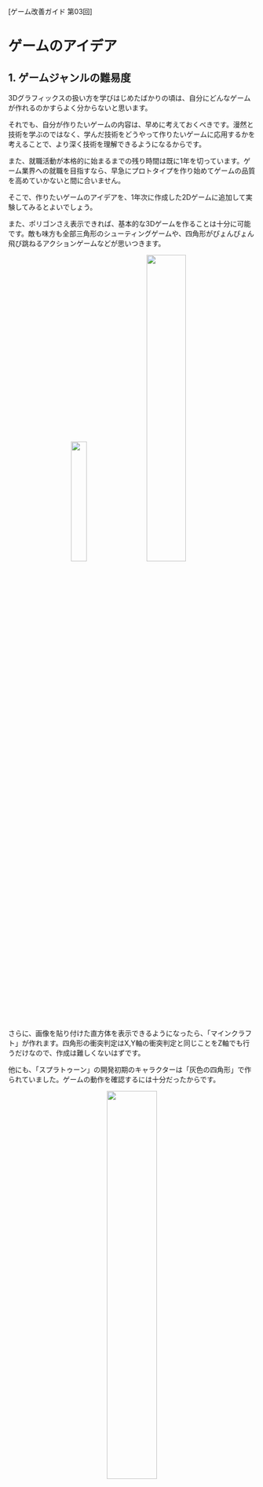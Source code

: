 [ゲーム改善ガイド 第03回]

# ゲームのアイデア

## 1. ゲームジャンルの難易度

3Dグラフィックスの扱い方を学びはじめたばかりの頃は、自分にどんなゲームが作れるのかすらよく分からないと思います。

それでも、自分が作りたいゲームの内容は、早めに考えておくべきです。漫然と技術を学ぶのではなく、学んだ技術をどうやって作りたいゲームに応用するかを考えることで、より深く技術を理解できるようになるからです。

また、就職活動が本格的に始まるまでの残り時間は既に1年を切っています。ゲーム業界への就職を目指すなら、早急にプロトタイプを作り始めてゲームの品質を高めていかないと間に合いません。

そこで、作りたいゲームのアイデアを、1年次に作成した2Dゲームに追加して実験してみるとよいでしょう。

また、ポリゴンさえ表示できれば、基本的な3Dゲームを作ることは十分に可能です。敵も味方も全部三角形のシューティングゲームや、四角形がぴょんぴょん飛び跳ねるアクションゲームなどが思いつきます。

<p align="center">
<img src="images/rc03/simple_3d_shooting.png" width="25%" />&emsp;<img src="images/rc03/simple_3d_platformer.png" width="40%" />
</p>

さらに、画像を貼り付けた直方体を表示できるようになったら、「マインクラフト」が作れます。四角形の衝突判定はX,Y軸の衝突判定と同じことをZ軸でも行うだけなので、作成は難しくないはずです。

他にも、「スプラトゥーン」の開発初期のキャラクターは「灰色の四角形」で作られていました。ゲームの動作を確認するには十分だったからです。

<p align="center">
<img src="images/rc03/photo7.jpg" width="45%" /><br>
<a href="https://www.nintendo.co.jp/wiiu/interview/agmj/vol1/index.html">社長が訊く「Splatoon(スプラトゥーン)」</a>より
</p>

いずれにしても、早めに作りたいゲームの内容を決めておくことが重要です。手がかりがない場合は、とりあえず「好きなゲームと同じジャンルのゲーム」を作ってみるのがよいでしょう。

とはいえ、ゲームを作る難易度は、ゲームジャンルによって大きく異なるため、あまり難しいジャンルを選んでしまうと「いつまでたってもゲームが完成しない」ということになりかねません。

以下のリストは、ゲームのジャンルを制作難易度の低い順に並べたものです。ジャンルを決める参考にしてください。

>1. (難易度:易しい) 3Dジャンプアクション
>2. FPS(ファースト・パーソン・シューティング)
>3. TPS(サード・パーソン・シューティング)
>4. RCG(レーシング・ゲーム)
>5. 格闘ゲーム
>6. アクション・アドベンチャー
>7. RPG(ロール・プレイング・ゲーム)
>8. (難易度:難しい)RTS(リアルタイム・ストラテジー)

これはおおよその目安で、どのジャンルであっても簡単に作ろうと思えばいくらでも簡単にできますし、逆に難しくしようと思えばいくらでも難しくできます。

例えば「ジャンプとダッシュを使って、直方体を組み合わせた地形のゴールまでたどり着く3Dジャンプアクション」はかなり簡単に作れそうです。

しかし、「二段ジャンプ、壁ジャンプ、ダッシュジャンプのような多彩なアクションを使って、複雑な地形と、高度なAIを持つ敵をくぐり抜けてゴールまで辿り着く3Dジャンプアクション」は難しそうです。

他にも、「それぞれが多彩な技を持つ10人以上のキャラを選択できる3D格闘ゲーム」を作るのは大変そうです。対して、「キャラが棒人間だけで操作はパンチとガードだけの格闘ゲーム」であれば、もっと簡単に作れるでしょう。

そのため、さきほどのリストは「最低限ゲームとして遊べる程度の内容を作ろうとすると、相対的にこのくらいの難易度になるという目安」くらいに考えてください。

なお、この時点で決めたジャンルはあとで変えても構いません。開発が進むにつれて「このゲームにふさわしいジャンルを発見したが、それは当初予定していたジャンルとは違う」、というのはよくあることです。

それから、ほとんどの2Dゲームと比べて、3Dゲームの制作は難易度が一気に上がります。空間の理解、ベクトルと行列を使った座標の操作など、要求される数学の技術と知識が高くなるからです。

とはいえ、ゲーム会社への就職を目指すなら、3Dの就職作品は外せません。ただ、「グラフィックスは3Dでゲーム内容は2D」というデザインを選ぶ方法もあります。例えば、

>* 横スクロールジャンプアクション(表示は3D)
>* 見下ろし型シューティングゲーム(表示は3D)

などが考えられます。ゲーム性に関わる計算は2Dで行い、表示だけ3Dにするやりかたです。「スーパーマリオ・ワンダー」や「ソニック・ザ・ヘッジホッグ」のようなゲームが該当します。

もちろん、3D技術の勝負からは半分降りることになるため、普通にゲームを完成させるだけでは就職は難しいでしょう。操作感や演出、敵のアルゴリズムなど、3D以外の部分で技術力をアピールできなくてはなりません。

就職するためには「他の候補者より優れた部分が必要」という事実は変えられないからです。「3Dでがんばる」か「その他の技術で超がんばる」かの二択で考えてください。

<div style="page-break-after: always"></div>

## 2. プログラマーにとってのゲームデザイン

<p align="center">
<img src="images/rc03/26477384_idea.jpg" width="45%" /><br>
<a href="https://www.freepik.com/free-vector/lightbulb-idea-puzzle-team-solving-puzzle-teamwork_26477384.htm">Image by vector4stock</a> on Freepik
</p>

ゲームにおいて「新規性のあるアイデア」は、他のゲームとの差別化要因として非常に重要です。既存のゲームと同じ内容のゲームを買おうと考える人は少ないからです。

しかし、そのゲームが「プログラマーとしての就職作品」となれば話が違ってきます。プログラマーの能力を測るには「新規性」よりも「アイデアを適切にプログラムに落とし込めるかどうか」が重要だからです。

そのため、プログラマーとして就職作品を作る場合は「既存ゲームのアイデアの再現」を目指すことをおすすめします(もちろん、自分で考えたアイデアを実装しても構いません)。

ただし、完全な再現を目指すことはおすすめしません。現代のゲームのアイデアには「そのアイデアの実現には十分なプログラミングの経験を必要とする」ものが少なくないからです。

「多少分からないところがあるけど、多分作れそう」というくらいがちょうどいいアイデアです。「アイデアを実現する方法が全く思いつかない」場合、そのアイデアはは難しすぎます。

就職作品の重要な目的は「分からないことを解決する能力を示すこと」ですが、「自分で解決できる範囲を理解していること」もまた重要だからです。

選ぶべきアイデアの規模は想像できたでしょうか？　想像できたら、以下の手順でアイデアをゲームに組み込みましょう。

>1. お好みのゲームのアイデアを3つ選ぶ。各アイデアは別のゲームから選んでよい。
>2. 3つのアイデアを作りやすそうな順に並べる。
>3. 一番作りやすいアイデアをプログラムで再現する。完璧に再現しようとは考えないこと。
>4. 二番目に作りやすいアイデアをプログラムで再現する。
>5. 三番目に作りやすいアイデアをプログラムで再現する。

この手順の少なくとも3番まで実行できれば、つまり、一番作りやすいアイデアさえ完成させられれば、とりあえず提出できる作品になるでしょう。

その後は、就職の確率を上げるために二番目、三番目のアイデアを完成させて、それらの完成度を高めていくことになります。

<div style="page-break-after: always"></div>

## 3. 技術力をアピールできるポイントを加える

ゲームとして面白いアイデアが、技術的にも興味深いものであるとは限りません。プログラマーとしてアピールするためには、ただ面白いだけでなく技術的に挑戦しているアイデアを選ぶべきです。

とはいえ、コンピューターゲームで使われているアイデアというものは、大抵は一定の技術力を必要とします。ですから、どんなアイデアを選んだとしても、そこには何らかの技術的な挑戦が含まれている可能性が高いです。

例えば、1985年に作られた2Dシューティングゲーム「グラディウス」には、プレイヤーの移動に追従し、プレイヤーと同じ攻撃をする「オプション」という装備があります。

<p align="center">
<img src="images/rc03/gradius.png" width="45%" /><br>
[オレンジ色の球体がオプション(グラディウス ©Konami Digital Entertainment)]
</p>

「オプション」を実現するには、「過去のプレイヤーの位置を覚えておき、過去のある時間の位置にオプションを表示する」機能が必要となります。

オプションは40年前のゲームのアイデアですが、それでもこのような技術的な挑戦が含まれます。

なお、プログラムとして挑戦的なアイデアほど、就職活動において強力な武器になります。しかし、あまりに挑戦的すぎるとアイデアをプログラムにできなかったり、作成に時間をかけすぎてゲームとして完成させられなかったりします。

ゲームが完成しないのでは本末転倒です。目安として、一週間調べても実現方法が分からないアイデアは、<ruby>諦<rt>あきら</rt></ruby>めて他のアイデアに変えてください。

先に述べたように、「多少わからないところがあるけど、多分作れそう」というアイデアがちょうどよいです。

それから、どのようなアイデアを作ったにせよ、就職作品のアピールポイントとして、以下の点をメモしておきましょう。作品に添えるドキュメントを書くときに、これらを書き写して清書してください。

>1. 他の類似したアイデアではなく、そのアイデアを選んだ理由。
>2. アイデアをプログラムするうえでぶつかった技術的課題。
>3. 技術的課題を解決した方法。

<div style="page-break-after: always"></div>
